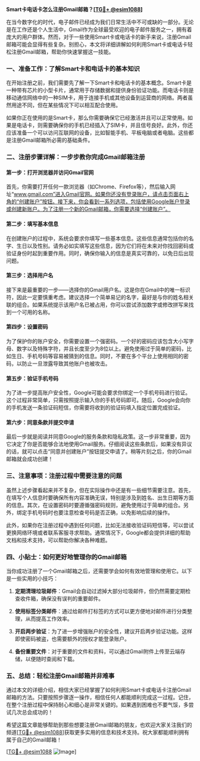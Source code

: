 **Smart卡电话卡怎么注册Gmail邮箱？[[TG💪+ @esim1088](https://t.me/s/esim1088)]**

在当今数字化的时代，电子邮件已经成为我们日常生活中不可或缺的一部分。无论是在工作还是个人生活中，Gmail作为全球最受欢迎的电子邮件服务之一，拥有着庞大的用户群体。然而，对于一些使用Smart卡或电话卡的新手来说，注册Gmail邮箱可能会显得有些复杂。别担心，本文将详细讲解如何利用Smart卡或电话卡轻松注册Gmail邮箱，帮助你快速掌握这一技能。

### **一、准备工作：了解Smart卡和电话卡的基本知识**

在开始注册之前，我们需要先了解一下Smart卡和电话卡的基本概念。Smart卡是一种带有芯片的小型卡片，通常用于存储数据和提供身份验证功能。而电话卡则是移动通信网络中的一种SIM卡，用于连接手机或其他设备到运营商的网络。两者虽然用途不同，但在某些情况下可以相互配合使用。

如果你正在使用的是Smart卡，那么你需要确保它已经激活并且可以正常使用。如果是电话卡，则需要确保你的手机已经插入了SIM卡，并且信号良好。此外，你还应该准备一个可以访问互联网的设备，比如智能手机、平板电脑或者电脑。这些都是注册Gmail邮箱所必需的基础条件。

### **二、注册步骤详解：一步步教你完成Gmail邮箱注册**

#### **第一步：打开浏览器并访问Gmail官网**

首先，你需要打开任何一款浏览器（如Chrome、Firefox等），然后输入网址“www.gmail.com”进入Gmail官网。如果你还没有登录账户，请点击页面右上角的“创建账户”按钮。接下来，你会看到一系列选项，包括使用Google账户登录或创建新账户。为了注册一个新的Gmail邮箱，你需要选择“创建账户”。

#### **第二步：填写基本信息**

在创建账户的过程中，系统会要求你填写一些基本信息。这些信息通常包括你的名字、生日以及性别。请务必如实填写这些信息，因为它们将在未来对你找回密码或验证身份时起到重要作用。同时，确保你输入的信息是真实可靠的，以免日后出现问题。

#### **第三步：选择用户名**

接下来是最重要的一步——选择你的Gmail用户名。这是你在Gmail中的唯一标识符，因此一定要慎重考虑。建议选择一个简单易记的名字，最好是与你的姓名相关联的组合。如果系统提示该用户名已被占用，你可以尝试添加数字或修改拼写来找到一个可用的名称。

#### **第四步：设置密码**

为了保护你的账户安全，你需要设置一个强密码。一个好的密码应该包含大小写字母、数字以及特殊字符，并且长度至少为8位以上。避免使用过于简单的密码，比如生日、手机号码等容易被猜到的信息。同时，不要在多个平台上使用相同的密码，以防止一旦泄露导致其他账户也被攻击。

#### **第五步：验证手机号码**

为了进一步提高账户安全性，Google可能会要求你绑定一个手机号码进行验证。这个过程非常简单，只需按照提示输入你的手机号码即可。随后，Google会向你的手机发送一条验证码短信，你需要将收到的验证码填入指定位置完成验证。

#### **第六步：同意条款并提交申请**

最后一步就是阅读并同意Google的服务条款和隐私政策。这一步非常重要，因为它决定了你是否能够合法地使用Gmail服务。仔细阅读这些条款后，如果没有异议的话，就可以点击“同意并创建账户”按钮提交申请了。稍等片刻之后，你的Gmail邮箱就会成功创建！

### **三、注意事项：注册过程中需要注意的问题**

虽然上述步骤看起来并不复杂，但在实际操作中还是有一些细节需要注意。首先，在填写个人信息时要确保所有内容准确无误，特别是涉及到姓名、出生日期等方面的信息。其次，在设置密码时要遵循强密码规则，避免使用过于简单的组合。另外，绑定手机号码时也要注意检查号码是否正确，以免影响后续的操作。

此外，如果你在注册过程中遇到任何问题，比如无法接收验证码短信等，可以尝试更换网络环境或者联系客服寻求帮助。通常情况下，Google都会提供详细的帮助文档和技术支持，可以帮助你解决各种难题。

### **四、小贴士：如何更好地管理你的Gmail邮箱**

当你成功注册了一个Gmail邮箱之后，还需要学会如何有效地管理和使用它。以下是一些实用的小技巧：

1. **定期清理垃圾邮件**：Gmail会自动过滤掉大部分垃圾邮件，但仍然需要定期检查收件箱，确保没有误判的重要邮件。
   
2. **使用标签分类邮件**：通过给邮件打标签的方式可以更方便地对邮件进行分类整理，从而提高工作效率。
   
3. **开启两步验证**：为了进一步增强账户的安全性，建议开启两步验证功能。这样即使密码被盗，也需要额外的授权才能登录账户。

4. **备份重要文件**：对于重要的文件和资料，可以通过Gmail附件上传至云端存储，以便随时查阅和下载。

### **五、总结：轻松注册Gmail邮箱并非难事**

通过本文的详细介绍，相信大家已经掌握了如何利用Smart卡或电话卡注册Gmail邮箱的方法。只要按照步骤逐一操作，相信任何人都能顺利完成这一过程。记住，在整个注册过程中保持耐心和细心是非常关键的。如果遇到困难也不要气馁，多尝试几次总会成功的！

希望这篇文章能够帮助到那些想要注册Gmail邮箱的朋友，也欢迎大家关注我们的频道[[TG💪+ @esim1088](https://t.me/s/esim1088)]获取更多实用的信息和技术支持。祝大家都能顺利拥有属于自己的Gmail邮箱！

[[TG💪+ @esim1088](https://t.me/s/esim1088) ![Image](https://i.postimg.cc/4NQfJmqS/Snipaste-2025-05-13-00-14-12.png)]